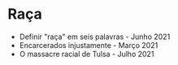 # Raça

* Definir "raça" em seis palavras - Junho 2021
* Encarcerados injustamente - Março 2021
* O massacre racial de Tulsa - Julho 2021